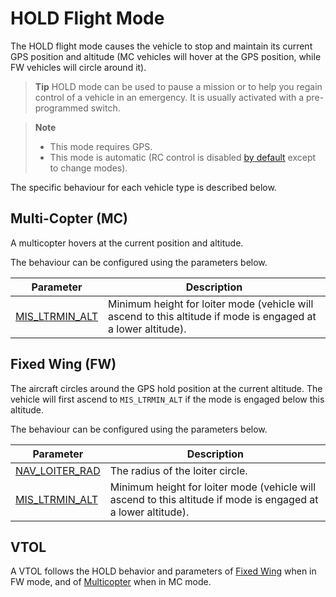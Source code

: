 # HOLD Flight Mode

The HOLD flight mode causes the vehicle to stop and maintain its current GPS position and altitude (MC vehicles will hover at the GPS position, while FW vehicles will circle around it).

> **Tip** HOLD mode can be used to pause a mission or to help you regain control of a vehicle in an emergency. It is usually activated with a pre-programmed switch. 

<span></span>
> **Note** 
> * This mode requires GPS.
> * This mode is automatic (RC control is disabled [by default](../advanced_config/parameter_reference.md#COM_RC_OVERRIDE) except to change modes).
 
The specific behaviour for each vehicle type is described below.

## Multi-Copter (MC)

A multicopter hovers at the current position and altitude.

The behaviour can be configured using the parameters below.

Parameter | Description
--- | ---
[MIS_LTRMIN_ALT](../advanced_config/parameter_reference.md#MIS_LTRMIN_ALT) | Minimum height for loiter mode (vehicle will ascend to this altitude if mode is engaged at a lower altitude).

<!-- Code for this here: https://github.com/PX4/Firmware/blob/master/src/modules/navigator/loiter.cpp#L61 -->

## Fixed Wing (FW)

The aircraft circles around the GPS hold position at the current altitude. The vehicle will first ascend to `MIS_LTRMIN_ALT` if the mode is engaged below this altitude.

The behaviour can be configured using the parameters below.

Parameter | Description
--- | ---
[NAV_LOITER_RAD](../advanced_config/parameter_reference.md#NAV_LOITER_RAD) | The radius of the loiter circle.
[MIS_LTRMIN_ALT](../advanced_config/parameter_reference.md#MIS_LTRMIN_ALT) | Minimum height for loiter mode (vehicle will ascend to this altitude if mode is engaged at a lower altitude).


## VTOL

A VTOL follows the HOLD behavior and parameters of [Fixed Wing](#fixed-wing-fw) when in FW mode, and of [Multicopter](#multi-copter-mc) when in MC mode.


<!-- this maps to AUTO_LOITER in dev -->

